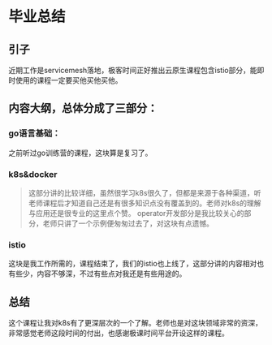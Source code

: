 # 毕业总结
## 引子
近期工作是servicemesh落地，极客时间正好推出云原生课程包含istio部分，能即时使用的课程一定要买他买他买他。
## 内容大纲，总体分成了三部分：
### go语言基础：
之前听过go训练营的课程，这块算是复习了。
### k8s&docker
> 这部分讲的比较详细，虽然很学习k8s很久了，但都是来源于各种渠道，听老师课程后才知道自己还是有很多知识点没有覆盖到的。老师对k8s的理解与应用还是很专业的这里点个赞。
> operator开发部分是我比较关心的部分，老师只讲了一个示例便匆匆过去了，对这块有点遗憾。
### istio
这块是我工作所需的，课程结束了，我们的istio也上线了，这部分讲的内容相对也有些少，内容不够深，不过有些点对我还是有些用途的。
## 总结
这个课程让我对k8s有了更深层次的一个了解。老师也是对这块领域非常的资深，非常感觉老师这段时间的付出，也感谢极课时间平台开设这样的课程。